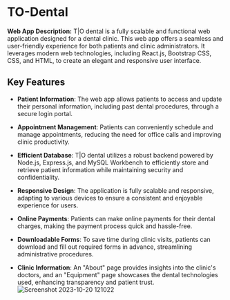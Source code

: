 # TO-Dental

**Web App Description:**
T|O dental is a fully scalable and functional web application designed for a dental clinic. This web app offers a seamless and user-friendly experience for both patients and clinic administrators. It leverages modern web technologies, including React.js, Bootstrap CSS, CSS, and HTML, to create an elegant and responsive user interface.

## Key Features

- **Patient Information**: The web app allows patients to access and update their personal information, including past dental procedures, through a secure login portal.

- **Appointment Management**: Patients can conveniently schedule and manage appointments, reducing the need for office calls and improving clinic productivity.

- **Efficient Database**: T|O dental utilizes a robust backend powered by Node.js, Express.js, and MySQL Workbench to efficiently store and retrieve patient information while maintaining security and confidentiality.

- **Responsive Design**: The application is fully scalable and responsive, adapting to various devices to ensure a consistent and enjoyable experience for users.

- **Online Payments**: Patients can make online payments for their dental charges, making the payment process quick and hassle-free.

- **Downloadable Forms**: To save time during clinic visits, patients can download and fill out required forms in advance, streamlining administrative procedures.

- **Clinic Information**: An "About" page provides insights into the clinic's doctors, and an "Equipment" page showcases the dental technologies used, enhancing transparency and patient trust.
![Screenshot 2023-10-20 121022](https://github.com/CS-Guram/TO-Dental/assets/61927289/e876a113-7be7-410e-8dcb-7ba52fb97ed6)
